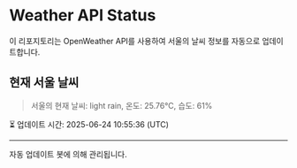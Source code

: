 
# Weather API Status

이 리포지토리는 OpenWeather API를 사용하여 서울의 날씨 정보를 자동으로 업데이트합니다.

## 현재 서울 날씨
> 서울의 현재 날씨: light rain, 온도: 25.76°C, 습도: 61%

⏳ 업데이트 시간: 2025-06-24 10:55:36 (UTC)

---
자동 업데이트 봇에 의해 관리됩니다.
